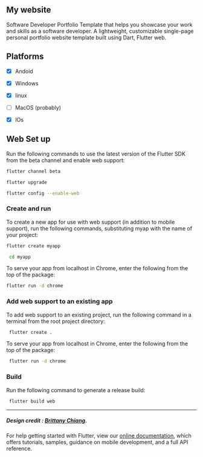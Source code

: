 
## My website


Software Developer Portfolio Template that helps you showcase your work and skills as a software developer. A lightweight, customizable single-page personal portfolio website template built using Dart, Flutter web.








##  Platforms

-  [X] Andoid
-  [X] Windows
-  [X] linux
-  [ ] MacOS (probably)
-  [X] IOs
   
   


## Web Set up
  Run the following commands to use the latest version of the Flutter SDK from the beta channel and enable web support:

```bash
flutter channel beta
```
```bash
flutter upgrade
```
```bash
flutter config --enable-web
```
### Create and run
  To create a new app for use with web support (in addition to mobile support), run the following commands, substituting myap   with the name of your project:

```bash
flutter create myapp
```
```bash
 cd myapp
 ```
To serve your app from localhost in Chrome, enter the following from the top of the package:

```bash
flutter run -d chrome
```

### Add web support to an existing app
To add web support to an existing project, run the following command in a terminal from the root project directory:
```zsh
 flutter create .
 ```
To serve your app from localhost in Chrome, enter the following from the top of the package:

``` bash
 flutter run -d chrome
```
### Build
Run the following command to generate a release build:

```bash
 flutter build web
 ```
 
 
***




##### Design credit : [Brittany Chiang](https://www.linkedin.com/in/bchiang7/).


For help getting started with Flutter, view our
[online documentation](https://flutter.dev/docs), which offers tutorials,
samples, guidance on mobile development, and a full API reference.
